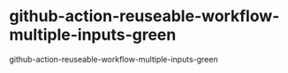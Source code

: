 # github-action-reuseable-workflow-multiple-inputs-green
github-action-reuseable-workflow-multiple-inputs-green
